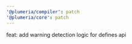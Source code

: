 ```yaml
---
'@plumeria/compiler': patch
'@plumeria/core': patch
---
```


feat: add warning detection logic for defines api
